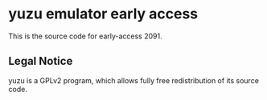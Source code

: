 yuzu emulator early access
=============

This is the source code for early-access 2091.

## Legal Notice

yuzu is a GPLv2 program, which allows fully free redistribution of its source code.